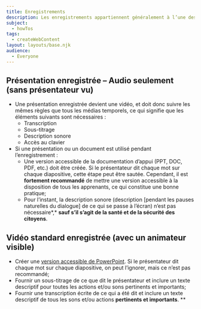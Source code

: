 ```yaml
---
title: Enregistrements
description: Les enregistrements appartiennent généralement à l’une des deux catégories suivantes un événement animé en personne (vidéo standard) ou une présentation uniquement audio. Nous avons défini ci-dessous chaque type et ses exigences respectives en matière d’accessibilité.
subject:
  - howTos
tags:
  - createWebContent
layout: layouts/base.njk
audience:
  - Everyone
---
```


## **Présentation enregistrée – Audio seulement (sans présentateur vu)**
- Une présentation enregistrée devient une vidéo, et doit donc suivre les mêmes règles que tous les médias temporels, ce qui signifie que les éléments suivants sont nécessaires :
  - Transcription
  - Sous-titrage
  - Description sonore
  - Accès au clavier
- Si une présentation ou un document est utilisé pendant l’enregistrement :
  - Une version accessible de la documentation d’appui (PPT, DOC, PDF, etc.) doit être créée. Si le présentateur dit chaque mot sur chaque diapositive, cette étape peut être sautée. Cependant, il est **fortement recommandé** de mettre une version accessible à la disposition de tous les apprenants, ce qui constitue une bonne pratique;
  - Pour l’instant, la description sonore (description [pendant les pauses naturelles du dialogue] de ce qui se passe à l’écran) n’est pas nécessaire*,* **sauf s’il s’agit de la santé et de la sécurité des citoyens**. 
  
## **Vidéo standard enregistrée (avec un animateur visible)**
- Créer une [version accessible de PowerPoint](https://a11y.canada.ca/fr/guides/office365/accessible-powerpoint-documents-365/). Si le présentateur dit chaque mot sur chaque diapositive, on peut l’ignorer, mais ce n’est pas recommandé;
- Fournir un sous-titrage de ce que dit le présentateur et inclure un texte descriptif pour toutes les actions et/ou sons pertinents et importants;
- Fournir une transcription écrite de ce qui a été dit et inclure un texte descriptif de tous les sons et/ou actions **pertinents et importants**.
**


